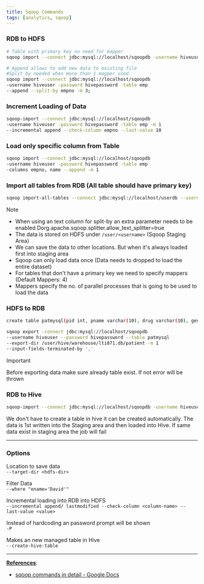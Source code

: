```yaml
---
title: Sqoop Commands
tags: [analytics, sqoop]
---
```


### RDB to HDFS

````bash
# Table with primary key no need for mapper
sqoop import --connect jdbc:mysql://localhost/sqoopdb -username hiveuser -password hivepassword -table emp -m 1

# Append allows to add new data to existing file
#Split by needed when more than 1 mapper used
sqoop import --connect jdbc:mysql://localhost/sqoopdb 
-username hiveuser -password hivepassword -table emp
--append --split-by empno -m 3;
````

### Increment Loading of Data

````bash
sqoop-import --connect jdbc:mysql://localhost/sqoopdb 
-username hiveuser -password hivepassword -table emp -m 1 
--incremental append --check-column empno --last-value 10
````

### Load only specific column from Table

````bash
sqoop import --connect jdbc:mysql://localhost/sqoopdb 
-username hiveuser -password hivepassword -table emp 
-columns empno, name --append -m 1
````

### Import all tables from RDB (All table should have primary key)

````bash
sqoop import-all-tables --connect jdbc:mysql://localhost/userdb --username root
````

 > [!NOTE]
 > * When using an text column for split-by an extra parameter needs to be enabled
 >   Dorg.apache.sqoop.splitter.allow_text_splitter=true
 > * The data is stored on HDFS under `/user/<username>` (Sqoop Staging Area)
 > * We can save the data to other locations. But when it's always loaded first into staging area
 > * Sqoop can only load data once (Data needs to dropped to load the entire dataset)
 > * For tables that don't have a primary key we need to specify mappers (Default Mappers: 4)
 > * Mappers specify the no. of parallel processes that is going to be used to load the data

### HDFS to RDB

````bash
create table patmysql(pid int, pname varchar(10), drug varchar(10), gender varchar(10), amt int);

sqoop export -connect jdbc:mysql://localhost/sqoopdb 
--username hiveuser --password hivepassword --table patmysql 
--export-dir /user/hive/warehouse/lti871.db/patient -m 1 
--input-fields-terminated-by ','
````

 > [!IMPORTANT]
 > Before exporting data make sure already table exist. If not error will be thrown

### RDB to Hive

````bash
sqoop-import --connect jdbc:mysql://localhost/sqoopdb -username hiveuser -password hivepassword --table emp -create-hive-table -hive-table lti871.employeehive -hive-import --fields-terminated-by ',' -m 1;
````

We don't have to create a table in hive it can be created automatically. The data is 1st written into the Staging area and then loaded into Hive. If same data exist in staging area the job will fail

---

### Options

Location to save data  
`--target-dir <hdfs-dir>`

Filter Data  
`--where "ename='David'"`

Incremental loading into RDB into HDFS  
`--incremental append/ lastmodified --check-column <column-name> --last-value <value>`

Instead of hardcoding an password prompt will be shown  
`-P`

Makes an new managed table in Hive  
`--create-hive-table`

---

**<u>References</u>**:

* [sqoop commands in detail - Google Docs](https://docs.google.com/document/d/1ZX05d3VqdIP3DrOGZ85X0jvFtGiiXsmx4cnqUm1LKhA/edit)